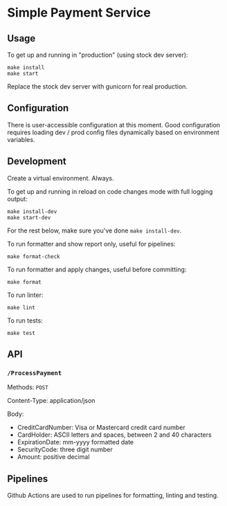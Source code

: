 # Simple Payment Service

## Usage

To get up and running in "production" (using stock dev server):

```shell script
make install
make start
```

Replace the stock dev server with gunicorn for real production.

## Configuration

There is user-accessible configuration at this moment.
Good configuration requires loading dev / prod config files dynamically
based on environment variables.

## Development

Create a virtual environment. Always.

To get up and running in reload on code changes mode with full logging output:

```shell script
make install-dev
make start-dev
```

For the rest below, make sure you've done `make install-dev`.

To run formatter and show report only, useful for pipelines:

```shell script
make format-check
```

To run formatter and apply changes, useful before committing:

```shell script
make format
```

To run linter:

```shell script
make lint
```

To run tests:

```shell script
make test
```

## API

### `/ProcessPayment`

Methods: `POST`

Content-Type: application/json

Body:

- CreditCardNumber: Visa or Mastercard credit card number
- CardHolder: ASCII letters and spaces, between 2 and 40 characters
- ExpirationDate: mm-yyyy formatted date
- SecurityCode: three digit number
- Amount: positive decimal

## Pipelines

Github Actions are used to run pipelines for formatting, linting and testing.
